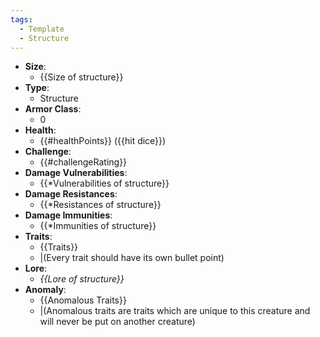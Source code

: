 ```yaml
---
tags:
  - Template
  - Structure
---
```

- **Size**:
	- {{Size of structure}}
- **Type**:
	- Structure
- **Armor Class**:
	- 0
- **Health**:
	- {{#healthPoints}} ({{hit dice}})
- **Challenge**:
	- {{#challengeRating}}
- **Damage Vulnerabilities**:
	- {{\*Vulnerabilities of structure}}
- **Damage Resistances**:
	- {{\*Resistances of structure}}
- **Damage Immunities**:
	- {{\*Immunities of structure}}
- **Traits**:
	- {{Traits}}
	- |(Every trait should have its own bullet point)
- **Lore**:
	- *{{Lore of structure}}*
- **Anomaly**:
	- {{Anomalous Traits}}
	- |(Anomalous traits are traits which are unique to this creature and will never be put on another creature)
